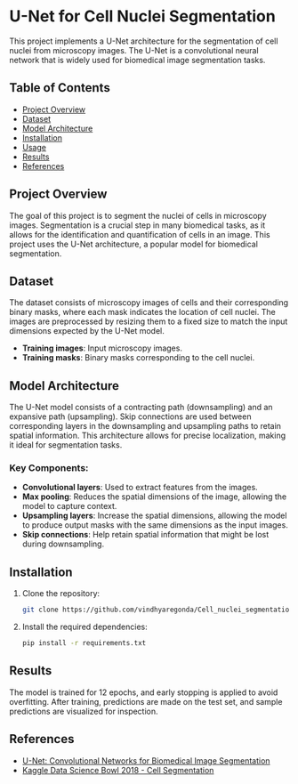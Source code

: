 # U-Net for Cell Nuclei Segmentation

This project implements a U-Net architecture for the segmentation of cell nuclei from microscopy images. The U-Net is a convolutional neural network that is widely used for biomedical image segmentation tasks. 

## Table of Contents
- [Project Overview](#project-overview)
- [Dataset](#dataset)
- [Model Architecture](#model-architecture)
- [Installation](#installation)
- [Usage](#usage)
- [Results](#results)
- [References](#references)

## Project Overview
The goal of this project is to segment the nuclei of cells in microscopy images. Segmentation is a crucial step in many biomedical tasks, as it allows for the identification and quantification of cells in an image. This project uses the U-Net architecture, a popular model for biomedical segmentation.

## Dataset
The dataset consists of microscopy images of cells and their corresponding binary masks, where each mask indicates the location of cell nuclei. The images are preprocessed by resizing them to a fixed size to match the input dimensions expected by the U-Net model.

- **Training images**: Input microscopy images.
- **Training masks**: Binary masks corresponding to the cell nuclei.

## Model Architecture
The U-Net model consists of a contracting path (downsampling) and an expansive path (upsampling). Skip connections are used between corresponding layers in the downsampling and upsampling paths to retain spatial information. This architecture allows for precise localization, making it ideal for segmentation tasks.

### Key Components:
- **Convolutional layers**: Used to extract features from the images.
- **Max pooling**: Reduces the spatial dimensions of the image, allowing the model to capture context.
- **Upsampling layers**: Increase the spatial dimensions, allowing the model to produce output masks with the same dimensions as the input images.
- **Skip connections**: Help retain spatial information that might be lost during downsampling.

## Installation

1. Clone the repository:
    ```bash
    git clone https://github.com/vindhyaregonda/Cell_nuclei_segmentation-U-Net.git
    ```
2. Install the required dependencies:
    ```bash
    pip install -r requirements.txt
    ```

## Results
The model is trained for 12 epochs, and early stopping is applied to avoid overfitting. After training, predictions are made on the test set, and sample predictions are visualized for inspection.

## References
- [U-Net: Convolutional Networks for Biomedical Image Segmentation](https://arxiv.org/abs/1505.04597)
- [Kaggle Data Science Bowl 2018 - Cell Segmentation](https://www.kaggle.com/c/data-science-bowl-2018)
